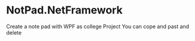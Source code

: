 # NotPad.NetFramework
Create a note pad with WPF as college Project
You can cope and past and delete
